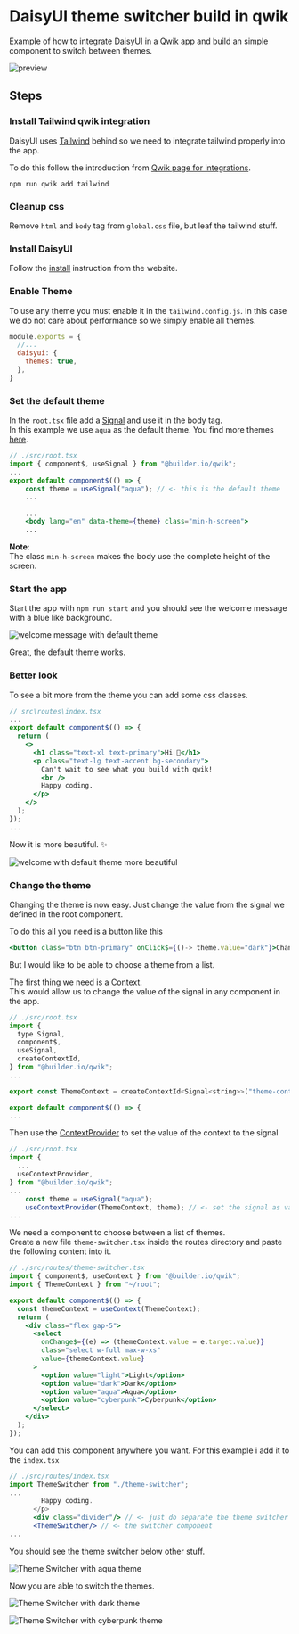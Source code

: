 # DaisyUI theme switcher build in qwik

Example of how to integrate [DaisyUI](https://daisyui.com/) in a [Qwik](https://qwik.builder.io/) app and build an simple component to switch between themes.

![preview](images/preview.gif)

## Steps

### Install Tailwind qwik integration
DaisyUI uses [Tailwind](https://tailwindcss.com/) behind so we need to integrate tailwind properly into the app.

To do this follow the introduction from [Qwik page for integrations](https://qwik.builder.io/docs/integrations/tailwind/).
```node
npm run qwik add tailwind
```

### Cleanup css
Remove `html` and `body` tag from `global.css` file, but leaf the tailwind stuff.

### Install DaisyUI

Follow the [install](https://daisyui.com/docs/install/) instruction from the website.

### Enable Theme
To use any theme you must enable it in the `tailwind.config.js`. In this case we do not care about performance so we simply enable all themes.

```js
module.exports = {
  //...
  daisyui: {
    themes: true,
  },
}
```

### Set the default theme

In the `root.tsx` file add a [Signal](https://qwik.builder.io/docs/components/state/#usesignal) and use it in the body tag. \
In this example we use `aqua` as the default theme. You find more themes [here](https://daisyui.com/docs/themes/).

```jsx
// ./src/root.tsx
import { component$, useSignal } from "@builder.io/qwik";
...
export default component$(() => {
    const theme = useSignal("aqua"); // <- this is the default theme
    ...

    ...
    <body lang="en" data-theme={theme} class="min-h-screen">
    ... 
```
**Note**: \
The class `min-h-screen` makes the body use the complete height of the screen.

### Start the app
Start the app with `npm run start` and you should see the welcome message with a blue like background.

![welcome message with default theme](images/welcome_with_default_theme.png)

Great, the default theme works.

### Better look
To see a bit more from the theme you can add some css classes.

```jsx
// src\routes\index.tsx
...
export default component$(() => {
  return (
    <>
      <h1 class="text-xl text-primary">Hi 👋</h1>
      <p class="text-lg text-accent bg-secondary">
        Can't wait to see what you build with qwik!
        <br />
        Happy coding.
      </p>
    </>
  );
});
...
```
Now it is more beautiful. :sparkles:

![welcome with default theme more beautiful](images/welcome_with_default_theme_and_more.png)

### Change the theme
Changing the theme is now easy. Just change the value from the signal we defined in the root component.

To do this all you need is a button like this

```jsx
<button class="btn btn-primary" onClick$={()-> theme.value="dark"}>Change Theme</button>
```

But I would like to be able to choose a theme from a list.

The first thing we need is a [Context](https://qwik.builder.io/docs/components/context/). \
This would allow us to change the value of the signal in any component in the app.
```jsx
// ./src/root.tsx
import {
  type Signal,
  component$,
  useSignal,
  createContextId,
} from "@builder.io/qwik";
...

export const ThemeContext = createContextId<Signal<string>>("theme-context"); // <- create the context

export default component$(() => {
...
```

Then use the [ContextProvider](https://qwik.builder.io/docs/components/context/#usecontextprovider) to set the value of the context to the signal
```jsx
// ./src/root.tsx
import {
  ...
  useContextProvider,
} from "@builder.io/qwik";
...
    const theme = useSignal("aqua");
    useContextProvider(ThemeContext, theme); // <- set the signal as value
...
```

We need a component to choose between a list of themes. \
Create a new file `theme-switcher.tsx` inside the routes directory and paste the following content into it.
```jsx
// ./src/routes/theme-switcher.tsx
import { component$, useContext } from "@builder.io/qwik";
import { ThemeContext } from "~/root";

export default component$(() => {
  const themeContext = useContext(ThemeContext);
  return (
    <div class="flex gap-5">
      <select
        onChange$={(e) => (themeContext.value = e.target.value)}
        class="select w-full max-w-xs"
        value={themeContext.value}
      >
        <option value="light">Light</option>
        <option value="dark">Dark</option>
        <option value="aqua">Aqua</option>
        <option value="cyberpunk">Cyberpunk</option>
      </select>
    </div>
  );
});
```

You can add this component anywhere you want. For this example i add it to the `index.tsx`

```jsx
// ./src/routes/index.tsx
import ThemeSwitcher from "./theme-switcher";
...
        Happy coding.
      </p>
      <div class="divider"/> // <- just do separate the theme switcher
      <ThemeSwitcher/> // <- the switcher component
...
```
You should see the theme switcher below other stuff.

![Theme Switcher with aqua theme](images/switcher_aqua.png)

Now you are able to switch the themes.

![Theme Switcher with dark theme](images/switcher_dark.png)

![Theme Switcher with cyberpunk theme](images/switcher_cyberpunk.png)
